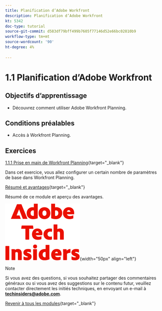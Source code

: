 ```yaml
---
title: Planification d’Adobe Workfront
description: Planification d’Adobe Workfront
kt: 5342
doc-type: tutorial
source-git-commit: d583df79bff499b7605f77146d52e66bc02810b9
workflow-type: tm+mt
source-wordcount: '90'
ht-degree: 4%

---
```


# 1.1 Planification d’Adobe Workfront

## Objectifs d’apprentissage

- Découvrez comment utiliser Adobe Workfront Planning.

## Conditions préalables

- Accès à Workfront Planning.

## Exercices

[1.1.1 Prise en main de Workfront Planning](./ex1.md){target="_blank"}

Dans cet exercice, vous allez configurer un certain nombre de paramètres de base dans Workfront Planning.

[Résumé et avantages](./summary.md){target="_blank"}

Résumé de ce module et aperçu des avantages.

![Insiders de la technologie ](./../../../assets/images/techinsiders.png){width="50px" align="left"}

>[!NOTE]
>
>Si vous avez des questions, si vous souhaitez partager des commentaires généraux ou si vous avez des suggestions sur le contenu futur, veuillez contacter directement les initiés techniques, en envoyant un e-mail à **techinsiders@adobe.com**.

[Revenir à tous les modules](../../../overview.md){target="_blank"}
